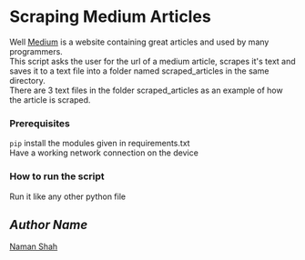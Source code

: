 # Scraping Medium Articles
Well [Medium](https://medium.com/) is a website containing great articles and used by many programmers.
<br>This script asks the user for the url of a medium article, scrapes it's text and saves it to a text file into a folder named scraped_articles in the same directory.
<br>There are 3 text files in the folder scraped_articles as an example of how the article is scraped.

### Prerequisites
`pip` install the modules given in requirements.txt
<br>Have a working network connection on the device

### How to run the script
Run it like any other python file

## *Author Name*
[Naman Shah](https://github.com/namanshah01)
